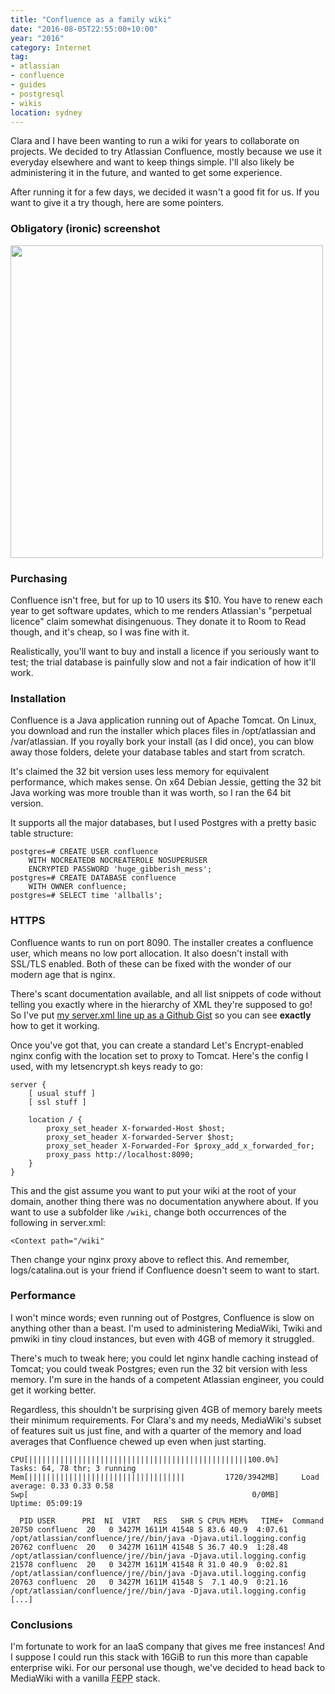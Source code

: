 ```yaml
---
title: "Confluence as a family wiki"
date: "2016-08-05T22:55:00+10:00"
year: "2016"
category: Internet
tag:
- atlassian
- confluence
- guides
- postgresql
- wikis
location: sydney
---
```

Clara and I have been wanting to run a wiki for years to collaborate on projects. We decided to try Atlassian Confluence, mostly because we use it everyday elsewhere and want to keep things simple. I'll also likely be administering it in the future, and wanted to get some experience.

After running it for a few days, we decided it wasn't a good fit for us. If you want to give it a try though, here are some pointers.

### Obligatory (ironic) screenshot

<p><img src="https://rubenerd.com/files/2016/confluence-screenshot.png" srcset="https://rubenerd.com/files/2016/confluence-screenshot.png 1x, https://rubenerd.com/files/2016/confluence-screenshot@2x.png 2x" alt="" style="width:500px" /></p>

### Purchasing

Confluence isn't free, but for up to 10 users its $10. You have to renew each year to get software updates, which to me renders Atlassian's "perpetual licence" claim somewhat disingenuous. They donate it to Room to Read though, and it's cheap, so I was fine with it.

Realistically, you'll want to buy and install a licence if you seriously want to test; the trial database is painfully slow and not a fair indication of how it'll work.

### Installation

Confluence is a Java application running out of Apache Tomcat. On Linux, you download and run the installer which places files in /opt/atlassian and /var/atlassian. If you royally bork your install (as I did once), you can blow away those folders, delete your database tables and start from scratch.

It's claimed the 32 bit version uses less memory for equivalent performance, which makes sense. On x64 Debian Jessie, getting the 32 bit Java working was more trouble than it was worth, so I ran the 64 bit version.

It supports all the major databases, but I used Postgres with a pretty basic table structure:

    postgres=# CREATE USER confluence 
        WITH NOCREATEDB NOCREATEROLE NOSUPERUSER 
        ENCRYPTED PASSWORD 'huge_gibberish_mess';
    postgres=# CREATE DATABASE confluence
        WITH OWNER confluence;
    postgres=# SELECT time 'allballs';

### HTTPS

Confluence wants to run on port 8090. The installer creates a confluence user, which means no low port allocation. It also doesn't install with SSL/TLS enabled. Both of these can be fixed with the wonder of our modern age that is nginx.

There's scant documentation available, and all list snippets of code without telling you exactly where in the hierarchy of XML they're supposed to go! So I've put [my server.xml line up as a Github Gist](https://gist.github.com/rubenerd/f53ff757fabf5376fe86f5c30da1cb48) so you can see **exactly** how to get it working.

Once you've got that, you can create a standard Let's Encrypt-enabled nginx config with the location set to proxy to Tomcat. Here's the config I used, with my letsencrypt.sh keys ready to go:

    server {
        [ usual stuff ]
        [ ssl stuff ]

        location / {
            proxy_set_header X-forwarded-Host $host;
            proxy_set_header X-forwarded-Server $host;
            proxy_set_header X-Forwarded-For $proxy_add_x_forwarded_for;
            proxy_pass http://localhost:8090;
        }
    }

This and the gist assume you want to put your wiki at the root of your domain, another thing there was no documentation anywhere about. If you want to use a subfolder like `/wiki`, change both occurrences of the following in server.xml:

    <Context path="/wiki"

Then change your nginx proxy above to reflect this. And remember, logs/catalina.out is your friend if Confluence doesn't seem to want to start.

### Performance

I won't mince words; even running out of Postgres, Confluence is slow on anything other than a beast. I'm used to administering MediaWiki, Twiki and pmwiki in tiny cloud instances, but even with 4GB of memory it struggled.

There's much to tweak here; you could let nginx handle caching instead of Tomcat; you could tweak Postgres; even run the 32 bit version with less memory. I'm sure in the hands of a competent Atlassian engineer, you could get it working better.

Regardless, this shouldn't be surprising given 4GB of memory barely meets their minimum requirements. For Clara's and my needs, MediaWiki's subset of features suit us just fine, and with a quarter of the memory and load averages that Confluence chewed up even when just starting.

    CPU[|||||||||||||||||||||||||||||||||||||||||||||||||100.0%]     Tasks: 64, 78 thr; 3 running
    Mem[|||||||||||||||||||||||||||||||||||         1720/3942MB]     Load average: 0.33 0.33 0.58
    Swp[                                                  0/0MB]     Uptime: 05:09:19

      PID USER      PRI  NI  VIRT   RES   SHR S CPU% MEM%   TIME+  Command
    20750 confluenc  20   0 3427M 1611M 41548 S 83.6 40.9  4:07.61 /opt/atlassian/confluence/jre//bin/java -Djava.util.logging.config
    20762 confluenc  20   0 3427M 1611M 41548 S 36.7 40.9  1:28.48 /opt/atlassian/confluence/jre//bin/java -Djava.util.logging.config
    21578 confluenc  20   0 3427M 1611M 41548 R 31.0 40.9  0:02.81 /opt/atlassian/confluence/jre//bin/java -Djava.util.logging.config
    20763 confluenc  20   0 3427M 1611M 41548 S  7.1 40.9  0:21.16 /opt/atlassian/confluence/jre//bin/java -Djava.util.logging.config
    [...]

### Conclusions

I'm fortunate to work for an IaaS company that gives me free instances! And I suppose I could run this stack with 16GiB to run this more than capable enterprise wiki. For our personal use though, we've decided to head back to MediaWiki with a vanilla <abbr title="FreeBSD nginx Postgres PHP">FEPP</abbr> stack.


